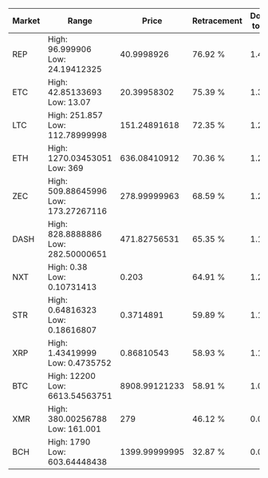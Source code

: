 | Market | Range | Price| Retracement | Doubles to 50% |
| --- | --- | --- | --- | --- |
| REP | High: 96.999906<br />Low: 24.19412325 | 40.9998926 | 76.92 % | 1.48 |
| ETC | High: 42.85133693<br />Low: 13.07 | 20.39958302 | 75.39 % | 1.37 |
| LTC | High: 251.857<br />Low: 112.78999998 | 151.24891618 | 72.35 % | 1.21 |
| ETH | High: 1270.03453051<br />Low: 369 | 636.08410912 | 70.36 % | 1.29 |
| ZEC | High: 509.88645996<br />Low: 173.27267116 | 278.99999963 | 68.59 % | 1.22 |
| DASH | High: 828.8888886<br />Low: 282.50000651 | 471.82756531 | 65.35 % | 1.18 |
| NXT | High: 0.38<br />Low: 0.10731413 | 0.203 | 64.91 % | 1.20 |
| STR | High: 0.64816323<br />Low: 0.18616807 | 0.3714891 | 59.89 % | 1.12 |
| XRP | High: 1.43419999<br />Low: 0.4735752 | 0.86810543 | 58.93 % | 1.10 |
| BTC | High: 12200<br />Low: 6613.54563751 | 8908.99121233 | 58.91 % | 1.06 |
| XMR | High: 380.00256788<br />Low: 161.001 | 279 | 46.12 % | 0.00 |
| BCH | High: 1790<br />Low: 603.64448438 | 1399.99999995 | 32.87 % | 0.00 |
